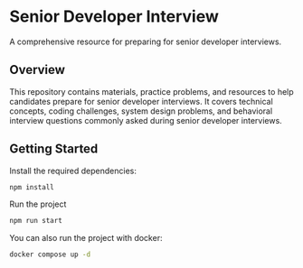 # Senior Developer Interview

A comprehensive resource for preparing for senior developer interviews.

## Overview

This repository contains materials, practice problems, and resources to help candidates prepare for senior developer interviews. It covers technical concepts, coding challenges, system design problems, and behavioral interview questions commonly asked during senior developer interviews.

## Getting Started

Install the required dependencies:

```bash
npm install
```

Run the project

```bash
npm run start
```

You can also run the project with docker:

```bash
docker compose up -d
```
